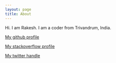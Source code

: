 ```yaml
---
layout: page
title: About
---
```


Hi. I am Rakesh. I am a coder from Trivandrum, India.


[My github profile](https://github.com/rakeshbs)

[My stackoverflow profile](http://stackoverflow.com/users/2224577/rakeshbs)

[My twitter handle](https://twitter.com/rakesh_bs)
